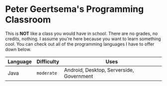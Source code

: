 # Peter Geertsema's Programming Classroom
This is **NOT** like a class you would have in school. There are no grades, no credits, nothing. I assume you're here because you want to learn something cool. You can check out all of the programming languages I have to offer down below. 

| Language | Difficulty | Uses                                     |
| -------- | ---------- | ---------------------------------------- |
| Java     | `moderate` | Android, Desktop, Serverside, Government |
